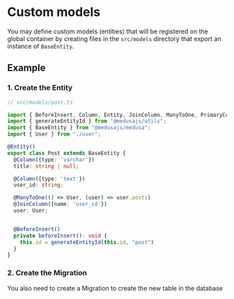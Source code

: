 # Custom models

You may define custom models (entities) that will be registered on the global container by creating files in the `src/models` directory that export an instance of `BaseEntity`.

## Example

### 1. Create the Entity

```ts
// src/models/post.ts

import { BeforeInsert, Column, Entity, JoinColumn, ManyToOne, PrimaryColumn } from "typeorm";
import { generateEntityId } from "@medusajs/utils";
import { BaseEntity } from "@medusajs/medusa";
import { User } from "./user";

@Entity()
export class Post extends BaseEntity {
  @Column({type: 'varchar'})
  title: string | null;

  @Column({type: 'text'})
  user_id: string;

  @ManyToOne(() => User, (user) => user.posts)
  @JoinColumn({name: 'user_id'})
  user: User;


  @BeforeInsert()
  private beforeInsert(): void {
    this.id = generateEntityId(this.id, "post")
  }
}
```

### 2. Create the Migration

You also need to create a Migration to create the new table in the database
